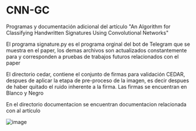 # CNN-GC
Programas y documentación adicional del artículo "An Algorithm for Classifying Handwritten Signatures Using Convolutional Networks"

El programa signature.py es el programa orginal del bot de Telegram que se muestra en el paper,  los demas archivos son actualizados
constantemente para y corresponden a pruebas de trabajos futuros relacionados con el paper

El directorio cedar, contiene el conjunto de firmas para validación CEDAR, despues de aplicar la etapa de pre-proceso de la imagen, 
es decir despues de haber quitado el ruido inherente a la firma. Las firmas se encuentran en Blanco y Negro

En el directorio documentacion se encuentran documentacion relacionada con al artículo

![image](https://user-images.githubusercontent.com/88167301/132792375-de23a34c-c9e2-439f-8de4-18a39f12b7d2.png)

